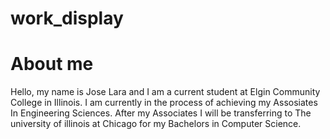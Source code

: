 # work_display
# About me
Hello, my name is Jose Lara and I am a current student at Elgin Community College in Illinois. I am currently in the process of achieving my Assosiates In Engineering Sciences. 
After my Associates I will be transferring to The university of illinois at Chicago for my Bachelors in Computer Science. 

